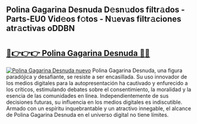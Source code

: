 ## Polina Gagarina Desnuda D𝚎sn𝚞dos filtr𝚊dos - Parts-EU0 Vid𝚎os f𝚘tos - N𝚞evas filtr𝚊ciones atr𝚊ctivas oDDBN

# <h2><a href="http://mbaypa.tromn.icu/?c=Polina+Gagarina+Desnuda">🔗👉👉👉 Polina Gagarina Desnuda 🔗🔗</a></h2>

[![Polina Gagarina Desnuda nuevo](https://i.imgur.com/pEAQMta.gif)](http://mbaypa.tromn.icu/?c=Polina+Gagarina+Desnuda)
Polina Gagarina Desnuda, una figura paradójica y desafiante, se resiste a ser encasillada. Su uso innovador de los medios digitales para la autopresentación ha cautivado y enfurecido a los críticos, estimulando debates sobre el consentimiento, la moralidad y la esencia de las comunidades en línea. Independientemente de sus decisiones futuras, su influencia en los medios digitales es indiscutible. Armado con un espíritu inquebrantable y un atractivo innegable, el alcance de Polina Gagarina Desnuda en el universo digital no tiene límites.
